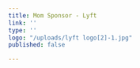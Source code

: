 ```yaml
---
title: Mom Sponsor - Lyft
link: ''
type: ''
logo: "/uploads/lyft logo[2]-1.jpg"
published: false

---
```

